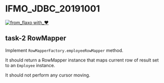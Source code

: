 # IFMO_JDBC_20191001
[![from_flaxo with_♥](https://img.shields.io/badge/from_flaxo-with_♥-blue.svg)](https://github.com/tcibinan/flaxo)

## task-2 RowMapper
Implement `RowMapperFactory.employeeRowMapper` method.

It should return a RowMapper instance that maps current row of result set to an `Employee` instance.
   
It should not perform any cursor moving.
 